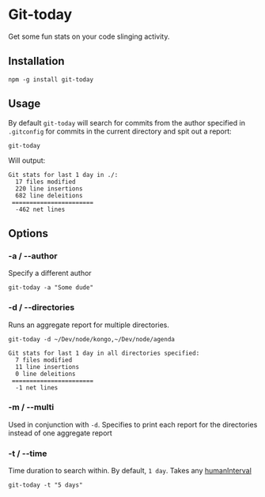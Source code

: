 # Git-today

Get some fun stats on your code slinging activity.

## Installation

```
npm -g install git-today
```

## Usage

By default `git-today` will search for commits from the author specified in `.gitconfig` for commits in the current directory and spit out a report:

```
git-today
```

Will output:

```
Git stats for last 1 day in ./:
  17 files modified
  220 line insertions
  682 line deleitions
 =======================
  -462 net lines
```


## Options

### -a / --author

Specify a different author

```
git-today -a "Some dude"
```

### -d / --directories

Runs an aggregate report for multiple directories.

```
git-today -d ~/Dev/node/kongo,~/Dev/node/agenda
```

```
Git stats for last 1 day in all directories specified:
  7 files modified
  11 line insertions
  0 line deleitions
 =======================
  -1 net lines
```

### -m / --multi

Used in conjunction with `-d`. Specifies to print each report for the directories instead of one aggregate report

### -t / --time

Time duration to search within. By default, `1 day`. Takes any [humanInterval](https://github.com/rschmukler/humanInterval)

```
git-today -t "5 days"
```
